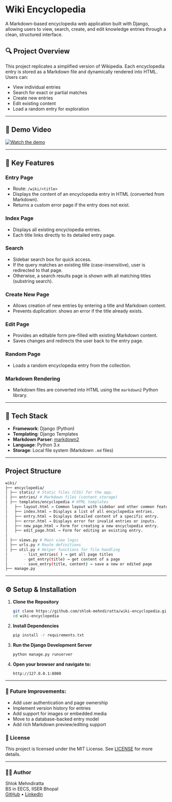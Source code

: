 # Wiki Encyclopedia 

A Markdown-based encyclopedia web application built with Django, allowing users to view, search, create, and edit knowledge entries through a clean, structured interface.

## 🔍 Project Overview

This project replicates a simplified version of Wikipedia. Each encyclopedia entry is stored as a Markdown file and dynamically rendered into HTML. Users can:

- View individual entries
- Search for exact or partial matches
- Create new entries
- Edit existing content
- Load a random entry for exploration

---
## 📸 Demo Video

[![Watch the demo](https://img.youtube.com/vi/CIhwZK2ItwM/0.jpg)](https://youtu.be/CIhwZK2ItwM)

---

## 📌 Key Features

### Entry Page
- Route: `/wiki/<title>`
- Displays the content of an encyclopedia entry in HTML (converted from Markdown).
- Returns a custom error page if the entry does not exist.

### Index Page
- Displays all existing encyclopedia entries.
- Each title links directly to its detailed entry page.

### Search
- Sidebar search box for quick access.
- If the query matches an existing title (case-insensitive), user is redirected to that page.
- Otherwise, a search results page is shown with all matching titles (substring search).

### Create New Page
- Allows creation of new entries by entering a title and Markdown content.
- Prevents duplication: shows an error if the title already exists.

### Edit Page
- Provides an editable form pre-filled with existing Markdown content.
- Saves changes and redirects the user back to the entry page.

### Random Page
- Loads a random encyclopedia entry from the collection.

### Markdown Rendering
- Markdown files are converted into HTML using the `markdown2` Python library.

---

## 🧱 Tech Stack

- **Framework**: Django (Python)
- **Templating**: Django Templates
- **Markdown Parser**: [markdown2](https://github.com/trentm/python-markdown2)
- **Language**: Python 3.x
- **Storage**: Local file system (Markdown `.md` files)

---

## Project Structure

```bash
wiki/
├── encyclopedia/
│ ├── static/ # Static files (CSS) for the app.
│ ├── entries/ # Markdown files (content storage)
│ ├── templates/encyclopedia # HTML templates
│   ├── layout.html → Common layout with sidebar and other common features.
│   ├── index.html → Displays a list of all encyclopedia entries.
│   ├── entry.html → Displays detailed content of a specific entry.
│   ├── error.html → Displays error for invalid entries or inputs.
│   ├── new_page.html → Form for creating a new encyclopedia entry.
│   ├── edit_page.html → Form for editing an existing entry.
│
│ ├── views.py # Main view logic
│ ├── urls.py # Route definitions
│ ├── util.py # Helper functions for file handling
│       - list_entries( ) → get all page titles
│       - get_entry(title) → get content of a page
│       - save_entry(title, content) → save a new or edited page
├── manage.py
```
---

## ⚙️ Setup & Installation

1. **Clone the Repository**
   ``` bash
   git clone https://github.com/shlok-mehndiratta/wiki-encyclopedia.git
   cd wiki-encyclopedia
   ```
2. **Install Dependencies**
    ``` bash
    pip install -r requirements.txt
    ```
3. **Run the Django Development Server**
    ``` bash
    python manage.py runserver
    ```
4. **Open your browser and navigate to:**
    ```bash
    http://127.0.0.1:8000
    ```
---

### 🚧 Future Improvements:

- Add user authentication and page ownership
- Implement version history for entries
- Add support for images or embedded media
- Move to a database-backed entry model
- Add rich Markdown preview/editing support

### 📄 License
This project is licensed under the MIT License. See [LICENSE](LICENSE) for more details.

---
### 🙋‍♂️ Author
Shlok Mehndiratta<br>
BS in EECS, IISER Bhopal<br>
[GitHub](https://github.com/shlok-mehndiratta) • [LinkedIn](https://www.linkedin.com/in/shlok-mehndiratta)